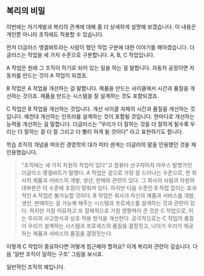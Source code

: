 ## 복리의 비밀
이번에는 자기계발과 복리의 관계에 대해 좀 더 상세하게 설명해 보겠습니다. 이 내용은 개인뿐 아니라 조직에도 적용할 수 있습니다.

먼저 더글러스 엥겔바트라는 사람이 했던 작업 구분에 대한 이야기를 해야겠습니다. 더글러스는 작업을 세 가지 수준으로 구분합니다. A, B, C 작업입니다.

A 작업은 원래 그 조직이 하기로 되어 있는 일을 하는 걸 말합니다. 자동차 공장이면 자동차를 만드는 것이 A 작업이 되겠죠.

B 작업은 A 작업을 개선하는 걸 말합니다. 제품을 만드는 사이클에서 시간과 품질을 개선하는 것이죠. 제품을 만드는 시스템을 잘 설계하는 것도 포함되겠죠.

C 작업은 B 작업을 개선하는 것입니다. 개선 사이클 자체의 시간과 품질을 개선하는 것입니다. 예컨대 개선하는 인프라를 설계하는 것이 포함될 것입니다. 한마디로 개선하는 능력을 개선하는 걸 말합니다. 더글러스는 "우리가 더 잘하는 것을 더 잘하게 될수록 우리는 더 잘하는 걸 더 잘 그리고 더 빨리 하게 될 것이다" 라고 표현하기도 합니다.

학습 조직의 개념을 퍼뜨린 경영학의 대가 피터 센게는 더글러의 말을 인용했던 것을 재인용했습니다.

> "조직에는 세 가지 차원의 작업이 있다"고 컴퓨터 선구자이자 마우스 발명가인 더글라스 엥겔바트가 말했다.
> A 작업은 겉으로 가장 잘 드러나는 수준으로, 한 회사의 제품과 서비스의 개발, 생산, 판매와 관련이 있다. 그 회사의 사람과 자원의 대부분은 이 수준에 초점이 맞춰져 있다.
> 하지만 다음 수준인 B 작업 없이는 효과적인 A 작업은 불가능할 것이다.
> B 작업은 회사가 자신의 제품과 서비스를 개발, 생산, 판매하는 걸 가능케 해주는 시스템과 프로세스를 설계하는 것과 관련이 있다.
> 하지만 가장 미묘하고 또 잠재적으로 가장 영향력이 큰 것은 C 작업으로, 이는 우리의 사고방식과 상호 작용 방식을 개선한다. 궁극적으로는 C 작업의 품질이 우리가 설계하는 시스템과 프로세스의 품질을 결정짓고, 나아가 우리가 제공하는 제품과 서비스의 품질을 결정짓는다.

이렇게 C 작업이 중요하다면 어떻게 접근해야 할까요? 이게 복리와 관련이 깊습니다. 다음 '일반 조직이 일하는 구조' 그림을 보시죠.

일반적인 조직의 예입니다.

